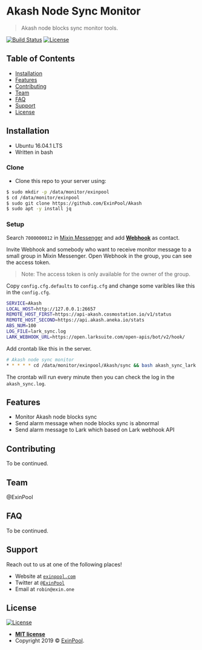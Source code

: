 # Akash Node Sync Monitor

> Akash node blocks sync monitor tools.

[![Build Status](http://img.shields.io/travis/badges/badgerbadgerbadger.svg?style=flat-square)](https://travis-ci.org/badges/badgerbadgerbadger) [![License](http://img.shields.io/:license-mit-blue.svg?style=flat-square)](http://badges.mit-license.org)

## Table of Contents

- [Installation](#installation)
- [Features](#features)
- [Contributing](#contributing)
- [Team](#team)
- [FAQ](#faq)
- [Support](#support)
- [License](#license)

## Installation

- Ubuntu 16.04.1 LTS
- Written in bash

### Clone

- Clone this repo to your server using:

``` bash
$ sudo mkdir -p /data/monitor/exinpool
$ cd /data/monitor/exinpool
$ sudo git clone https://github.com/ExinPool/Akash
$ sudo apt -y install jq
```

### Setup

Search `7000000012` in [Mixin Messenger](https://mixin.one/messenger) and add **[Webhook](https://mixin.one/codes/4d792128-1db8-4baf-8d90-d0d8189a4a7e)** as contact.

Invite Webhook and somebody who want to receive monitor message to a small group in Mixin Messenger. Open Webhook in the group, you can see the access token.

> Note: The access token is only available for the owner of the group.

Copy `config.cfg.defaults` to `config.cfg` and change some varibles like this in the `config.cfg`.

``` bash
SERVICE=Akash
LOCAL_HOST=http://127.0.0.1:26657
REMOTE_HOST_FIRST=https://api-akash.cosmostation.io/v1/status
REMOTE_HOST_SECOND=https://api.akash.aneka.io/stats
ABS_NUM=100
LOG_FILE=lark_sync.log
LARK_WEBHOOK_URL=https://open.larksuite.com/open-apis/bot/v2/hook/
```

Add crontab like this in the server.

``` bash
# Akash node sync monitor
* * * * * cd /data/monitor/exinpool/Akash/sync && bash akash_sync_lark.sh >> akash_sync.log &
```

The crontab will run every minute then you can check the log in the `akash_sync.log`.

## Features

- Monitor Akash node blocks sync
- Send alarm message when node blocks sync is abnormal
- Send alarm message to Lark which based on Lark webhook API

## Contributing

To be continued.

## Team

@ExinPool

## FAQ

To be continued.

## Support

Reach out to us at one of the following places!

- Website at <a href="https://exinpool.com" target="_blank">`exinpool.com`</a>
- Twitter at <a href="http://twitter.com/ExinPool" target="_blank">`@ExinPool`</a>
- Email at `robin@exin.one`

## License

[![License](http://img.shields.io/:license-mit-blue.svg?style=flat-square)](http://badges.mit-license.org)

- **[MIT license](https://opensource.org/licenses/mit-license.php)**
- Copyright 2019 © <a href="https://exinpool.com" target="_blank">ExinPool</a>.